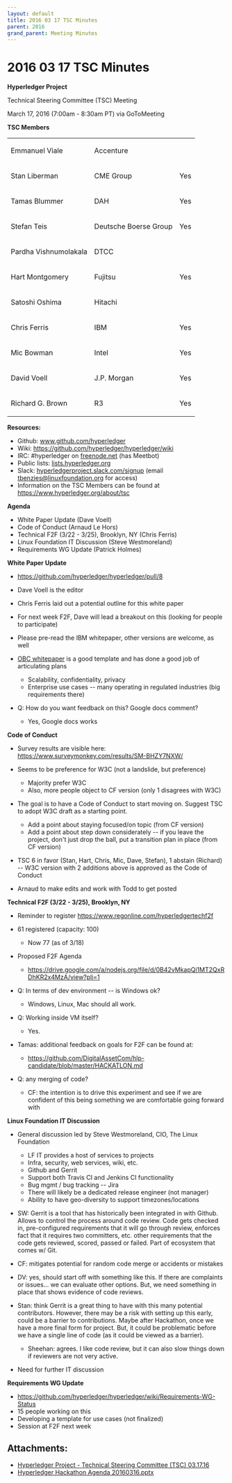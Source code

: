 ```yaml
---
layout: default
title: 2016 03 17 TSC Minutes
parent: 2016
grand_parent: Meeting Minutes
---
```

# 2016 03 17 TSC Minutes

**Hyperledger Project**

Technical Steering Committee (TSC) Meeting

March 17, 2016 (7:00am - 8:30am PT) via GoToMeeting

**TSC Members**

<div class="table-wrap">

<table class="wrapped confluenceTable">
<tbody>
<tr class="odd">
<td class="confluenceTd"><p><span>Emmanuel Viale</span></p></td>
<td class="confluenceTd"><p><span>Accenture</span></p></td>
<td class="confluenceTd"><br />
</td>
</tr>
<tr class="even">
<td class="confluenceTd"><p><span>Stan Liberman</span></p></td>
<td class="confluenceTd"><p><span>CME Group</span></p></td>
<td class="confluenceTd"><p><span>Yes</span></p></td>
</tr>
<tr class="odd">
<td class="confluenceTd"><p><span>Tamas Blummer</span></p></td>
<td class="confluenceTd"><p><span>DAH</span></p></td>
<td class="confluenceTd"><p><span>Yes</span></p></td>
</tr>
<tr class="even">
<td class="confluenceTd"><p><span>Stefan Teis</span></p></td>
<td class="confluenceTd"><p><span>Deutsche Boerse Group</span></p></td>
<td class="confluenceTd"><p><span>Yes</span></p></td>
</tr>
<tr class="odd">
<td class="confluenceTd"><p><span>Pardha Vishnumolakala</span></p></td>
<td class="confluenceTd"><p><span>DTCC</span></p></td>
<td class="confluenceTd"><br />
</td>
</tr>
<tr class="even">
<td class="confluenceTd"><p><span>Hart Montgomery</span></p></td>
<td class="confluenceTd"><p><span>Fujitsu</span></p></td>
<td class="confluenceTd"><p><span>Yes</span></p></td>
</tr>
<tr class="odd">
<td class="confluenceTd"><p><span>Satoshi Oshima</span></p></td>
<td class="confluenceTd"><p><span>Hitachi</span></p></td>
<td class="confluenceTd"><br />
</td>
</tr>
<tr class="even">
<td class="confluenceTd"><p><span>Chris Ferris</span></p></td>
<td class="confluenceTd"><p><span>IBM</span></p></td>
<td class="confluenceTd"><p><span>Yes</span></p></td>
</tr>
<tr class="odd">
<td class="confluenceTd"><p><span>Mic Bowman</span></p></td>
<td class="confluenceTd"><p><span>Intel</span></p></td>
<td class="confluenceTd"><p><span>Yes</span></p></td>
</tr>
<tr class="even">
<td class="confluenceTd"><p><span>David Voell</span></p></td>
<td class="confluenceTd"><p><span>J.P. Morgan</span></p></td>
<td class="confluenceTd"><p><span>Yes</span></p></td>
</tr>
<tr class="odd">
<td class="confluenceTd"><p><span>Richard G. Brown</span></p></td>
<td class="confluenceTd"><p><span>R3</span></p></td>
<td class="confluenceTd"><p><span>Yes</span></p></td>
</tr>
</tbody>
</table>

</div>

  

**Resources:**

- Github:
  <a href="http://www.github.com/hyperledger" class="external-link"
  rel="nofollow"><span>www.github.com/hyperledger</span></a>
- Wiki: <a href="https://github.com/hyperledger/hyperledger/wiki"
  class="external-link"
  rel="nofollow">https://github.com/hyperledger/hyperledger/wiki</a>
- IRC: \#hyperledger on
  <a href="http://freenode.net" class="external-link"
  rel="nofollow">freenode.net</a> (has Meetbot)
- Public lists:
  <a href="http://lists.hyperledger.org" class="external-link"
  rel="nofollow">lists.hyperledger.org</a>
- Slack: <a href="http://hyperledgerproject.slack.com/signup"
  class="external-link"
  rel="nofollow">hyperledgerproject.slack.com/signup</a> (email
  <a href="mailto:tbenzies@linuxfoundation.org" class="external-link"
  rel="nofollow"><span>tbenzies@linuxfoundation.org</span></a> for
  access)
- Information on the TSC Members can be found at
  <a href="https://www.hyperledger.org/about/tsc" class="external-link"
  rel="nofollow"><span>https://www.hyperledger.org/about/tsc</span></a>

  

**Agenda**

- White Paper Update (Dave Voell)
- Code of Conduct (Arnaud Le Hors)
- Technical F2F (3/22 - 3/25), Brooklyn, NY (Chris Ferris)
- Linux Foundation IT Discussion (Steve Westmoreland)
- Requirements WG Update (Patrick Holmes)

  

**White Paper Update**

- <a href="https://github.com/hyperledger/hyperledger/pull/8"
  class="external-link"
  rel="nofollow"><span>https://github.com/hyperledger/hyperledger/pull/8</span></a>

- Dave Voell is the editor

- Chris Ferris laid out a potential outline for this white paper

- For next week F2F, Dave will lead a breakout on this (looking for
  people to participate)

- Please pre-read the IBM whitepaper, other versions are welcome, as
  well

- <a
  href="https://github.com/openblockchain/obc-docs/blob/master/whitepaper.md"
  class="external-link" rel="nofollow"><span>OBC whitepaper</span></a>
  is a good template and has done a good job of articulating plans

  - Scalability, confidentiality, privacy
  - Enterprise use cases -- many operating in regulated industries (big
    requirements there)

- Q: How do you want feedback on this? Google docs comment?

  - Yes, Google docs works

**Code of Conduct**

- Survey results are visible here:
  <a href="https://www.surveymonkey.com/results/SM-BHZY7NXW/"
  class="external-link"
  rel="nofollow"><span>https://www.surveymonkey.com/results/SM-BHZY7NXW/</span></a>

<!-- -->

- Seems to be preference for W3C (not a landslide, but preference)

  - Majority prefer W3C
  - Also, more people object to CF version (only 1 disagrees with W3C)

- The goal is to have a Code of Conduct to start moving on. Suggest TSC
  to adopt W3C draft as a starting point.

  - Add a point about staying focused/on topic (from CF version)
  - Add a point about step down considerately -- if you leave the
    project, don't just drop the ball, put a transition plan in place
    (from CF version)

- TSC 6 in favor (Stan, Hart, Chris, Mic, Dave, Stefan), 1 abstain
  (Richard) -- W3C version with 2 additions above is approved as the
  Code of Conduct

- Arnaud to make edits and work with Todd to get posted

**Technical F2F (3/22 - 3/25), Brooklyn, NY**

- Reminder to register
  <a href="https://www.regonline.com/hyperledgertechf2f"
  class="external-link"
  rel="nofollow"><span>https://www.regonline.com/hyperledgertechf2f</span></a>

- 61 registered (capacity: 100)

  - Now 77 (as of 3/18)

- Proposed F2F Agenda

  - <a
    href="https://drive.google.com/a/nodejs.org/file/d/0B42vMkapQi1MT2QxRDhKR2x4MzA/view?pli=1"
    class="external-link"
    rel="nofollow"><span>https://drive.google.com/a/nodejs.org/file/d/0B42vMkapQi1MT2QxRDhKR2x4MzA/view?pli=1</span></a>

- Q: In terms of dev environment -- is Windows ok?

  - Windows, Linux, Mac should all work.

- Q: Working inside VM itself?

  - Yes.

- Tamas: additional feedback on goals for F2F can be found at:

  - <a
    href="https://github.com/DigitalAssetCom/hlp-candidate/blob/master/HACKATLON.md"
    class="external-link"
    rel="nofollow"><span>https://github.com/DigitalAssetCom/hlp-candidate/blob/master/HACKATLON.md</span></a>

- Q: any merging of code?

  - CF: the intention is to drive this experiment and see if we are
    confident of this being something we are comfortable going forward
    with


**Linux Foundation IT Discussion**

- General discussion led by Steve Westmoreland, CIO, The Linux
  Foundation

  - LF IT provides a host of services to projects
  - Infra, security, web services, wiki, etc.
  - Github and Gerrit
  - Support both Travis CI and Jenkins CI functionality
  - Bug mgmt / bug tracking -- Jira
  - There will likely be a dedicated release engineer (not manager)
  - Ability to have geo-diversity to support timezones/locations

- SW: Gerrit is a tool that has historically been integrated in with
  Github. Allows to control the process around code review. Code gets
  checked in, pre-configured requirements that it will go through
  review, enforces fact that it requires two committers, etc. other
  requirements that the code gets reviewed, scored, passed or failed.
  Part of ecosystem that comes w/ Git.


- CF: mitigates potential for random code merge or accidents or
  mistakes

- DV: yes, should start off with something like this. If there are
  complaints or issues... we can evaluate other options. But, we need
  something in place that shows evidence of code reviews.

- Stan: think Gerrit is a great thing to have with this many potential
  contributors. However, there may be a risk with setting up this
  early, could be a barrier to contributions. Maybe after Hackathon,
  once we have a more final form for project. But, it could be
  problematic before we have a single line of code (as it could be
  viewed as a barrier).

  - Sheehan: agrees. I like code review, but it can also slow things
    down if reviewers are not very active.

- Need for further IT discussion

**Requirements WG Update**

- <a
  href="https://github.com/hyperledger/hyperledger/wiki/Requirements-WG-Status"
  class="external-link"
  rel="nofollow"><span>https://github.com/hyperledger/hyperledger/wiki/Requirements-WG-Status</span></a>
- 15 people working on this
- Developing a template for use cases (not finalized)
- Session at F2F next week


## Attachments:

 - [Hyperledger Project - Technical Steering Committee (TSC) 03.17.16](https://youtu.be/HAFxm4uGvRM)
 - [Hyperledger Hackathon Agenda 20160316.pptx](https://github.com/hyperledger/toc-docs/blob/main/2016/03/17/2016%2B03%2B17%2BTSC%2BMinutes-attachment-Hyperledger%2BHackathon%2BAgenda%2B20160316.pptx)
